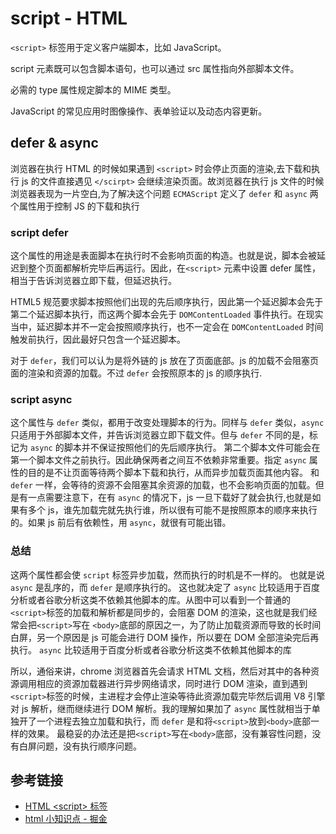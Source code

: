 # script - HTML

`<script>` 标签用于定义客户端脚本，比如 JavaScript。

script 元素既可以包含脚本语句，也可以通过 src 属性指向外部脚本文件。

必需的 type 属性规定脚本的 MIME 类型。

JavaScript 的常见应用时图像操作、表单验证以及动态内容更新。

## defer & async

浏览器在执行 HTML 的时候如果遇到 `<script>` 时会停止页面的渲染,去下载和执行 js 的文件直接遇见 `</scirpt>` 会继续渲染页面。故浏览器在执行 js 文件的时候浏览器表现为一片空白,为了解决这个问题 `ECMAScript` 定义了 `defer` 和 `async` 两个属性用于控制 JS 的下载和执行

### script defer

这个属性的用途是表面脚本在执行时不会影响页面的构造。也就是说，脚本会被延迟到整个页面都解析完毕后再运行。因此，在`<script>` 元素中设置 defer 属性，相当于告诉浏览器立即下载，但延迟执行。

HTML5 规范要求脚本按照他们出现的先后顺序执行，因此第一个延迟脚本会先于第二个延迟脚本执行，而这两个脚本会先于 `DOMContentLoaded` 事件执行。在现实当中，延迟脚本并不一定会按照顺序执行，也不一定会在 `DOMContentLoaded` 时间触发前执行，因此最好只包含一个延迟脚本。

对于 `defer`，我们可以认为是将外链的 js 放在了页面底部。js 的加载不会阻塞页面的渲染和资源的加载。不过 `defer` 会按照原本的 js 的顺序执行.

### script async

这个属性与 `defer` 类似，都用于改变处理脚本的行为。同样与 `defer` 类似，`async` 只适用于外部脚本文件，并告诉浏览器立即下载文件。但与 `defer` 不同的是，标记为 `async` 的脚本并不保证按照他们的先后顺序执行。
第二个脚本文件可能会在第一个脚本文件之前执行。因此确保两者之间互不依赖非常重要。指定 `async` 属性的目的是不让页面等待两个脚本下载和执行，从而异步加载页面其他内容。
和 `defer` 一样，会等待的资源不会阻塞其余资源的加载，也不会影响页面的加载。但是有一点需要注意下，在有 `async` 的情况下，js 一旦下载好了就会执行,也就是如果有多个 js，谁先加载完就先执行谁，所以很有可能不是按照原本的顺序来执行的。如果 js 前后有依赖性，用 `async`，就很有可能出错。

### 总结

这两个属性都会使 `script` 标签异步加载，然而执行的时机是不一样的。
也就是说 `async` 是乱序的，而 `defer` 是顺序执行的。
这也就决定了 `async` 比较适用于百度分析或者谷歌分析这类不依赖其他脚本的库。从图中可以看到一个普通的`<script>`标签的加载和解析都是同步的，会阻塞 DOM 的渲染，这也就是我们经常会把`<script>`写在 `<body>`底部的原因之一，为了防止加载资源而导致的长时间白屏，另一个原因是 js 可能会进行 DOM 操作，所以要在 DOM 全部渲染完后再执行。
`async` 比较适用于百度分析或者谷歌分析这类不依赖其他脚本的库

所以，通俗来讲，chrome 浏览器首先会请求 HTML 文档，然后对其中的各种资源调用相应的资源加载器进行异步网络请求，同时进行 DOM 渲染，直到遇到`<script>`标签的时候，主进程才会停止渲染等待此资源加载完毕然后调用 V8 引擎对 js 解析，继而继续进行 DOM 解析。我的理解如果加了 `async` 属性就相当于单独开了一个进程去独立加载和执行，而 `defer` 是和将`<script>`放到`<body>`底部一样的效果。
最稳妥的办法还是把`<script>`写在`<body>`底部，没有兼容性问题，没有白屏问题，没有执行顺序问题。

## 参考链接

- [HTML \<script> 标签](https://www.w3school.com.cn/tags/tag_script.asp)
- [html 小知识点 - 掘金](https://juejin.im/post/5cbac6ebf265da03a97ae7d4)
